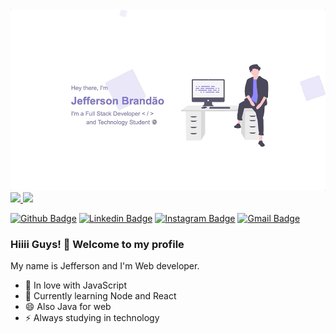 <img src="https://github.com/jeffersonbraster/jeffersonbraster/blob/master/git/jeffMe.gif?raw=true"/>

<div>
  <a href="https://github.com/jeffersonbraster">
  <img height="180em" src="https://github-readme-stats.vercel.app/api?username=jeffersonbraster&show_icons=true&theme=default&include_all_commits=true&count_private=true"/>
  <img height="180em" src="https://github-readme-stats.vercel.app/api/top-langs/?username=jeffersonbraster&layout=compact&theme=default&langs_count=7&theme=synthwave"/>
</div>

[![Github Badge](https://img.shields.io/badge/-Github-000?style=plastic&logo=Github&logoColor=white&link=https://github.com/jeffersonbraster)](https://github.com/jeffersonbraster)
[![Linkedin Badge](https://img.shields.io/badge/-LinkedIn-blue?style=plastic&logo=Linkedin&logoColor=white&link=https://www.linkedin.com/in/jefferson-brandao-dev/)](https://www.linkedin.com/in/jefferson-brandao-dev/)
[![Instagram Badge](https://img.shields.io/badge/-Instagram-F38B28?style=plastic&labelColor=F38B28&logo=instagram&logoColor=white&link=https://www.instagram.com/jeffersonbrandao/)](https://www.instagram.com/jeffersonbrandao/)
[![Gmail Badge](https://img.shields.io/badge/-Gmail-c14438?style=plastic&logo=Gmail&logoColor=white&link=mailto:jeffersonbraster@gmail.com)](mailto:jeffersonbraster@gmail.com)

### Hiiii Guys! 👋 Welcome to my profile

My name is Jefferson and I'm Web developer.

 - 💙 In love with JavaScript
 - 🌱 Currently learning Node and React
 - 😄 Also Java for web
 - ⚡  Always studying in technology

